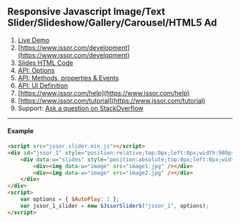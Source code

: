 
Responsive Javascript Image/Text Slider/Slideshow/Gallery/Carousel/HTML5 Ad
--------------------------------------

1. [Live Demo](https://www.jssor.com)
2. [https://www.jssor.com/development](https://www.jssor.com/development)
2. [Slides HTML Code](https://www.jssor.com/development/define-slides-html-code.html)
2. [API: Options](https://www.jssor.com/development/api-options.html)
2. [API: Methods, properties & Events](https://www.jssor.com/development/api-methods-properties-events.html)
2. [API: UI Definition](https://www.jssor.com/development/api-ui-definition.html)
2. [https://www.jssor.com/help](https://www.jssor.com/help)
2. [https://www.jssor.com/tutorial](https://www.jssor.com/tutorial)
3. Support: [Ask a question on StackOverflow](https://stackoverflow.com/search?tab=relevance&q=jssor)

--------------------------------------
#### Example
```html
<script src="jssor.slider.min.js"></script>
<div id="jssor_1" style="position:relative;top:0px;left:0px;width:980px;height:380px;overflow:hidden;">
    <div data-u="slides" style="position:absolute;top:0px;left:0px;width:980px;height:380px;overflow:hidden;">
        <div><img data-u="image" src="image1.jpg" /></div>
        <div><img data-u="image" src="image2.jpg" /></div>
    </div>
</div>
<script>
    var options = { $AutoPlay: 1 };
    var jssor_1_slider = new $JssorSlider$("jssor_1", options);
</script>
```